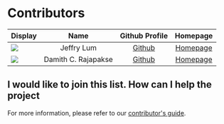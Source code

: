 # Contributors

| Display                                                      | Name                | Github Profile                        | Homepage                                           |
---|:---:|:---:|:---:
| ![](https://avatars0.githubusercontent.com/u/22460123?s=100) | Jeffry Lum          | [Github](https://github.com/j-lum/)   | [Homepage](https://se.kasugano.moe)                |
| ![](https://avatars0.githubusercontent.com/u/1673303?s=100)  | Damith C. Rajapakse | [Github](https://github.com/damithc/) | [Homepage](https://www.comp.nus.edu.sg/~damithch/) |
## I would like to join this list. How can I help the project

For more information, please refer to our [contributor's guide](https://oss-generic.github.io/process/).
